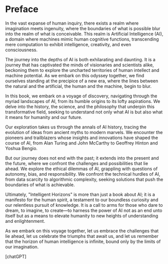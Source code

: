 # Preface

In the vast expanse of human inquiry, there exists a realm where imagination meets ingenuity, where the boundaries of what is possible blur into the realm of what is conceivable. This realm is Artificial Intelligence (AI), a domain where machines mimic human cognitive functions, transcending mere computation to exhibit intelligence, creativity, and even consciousness.

The journey into the depths of AI is both exhilarating and daunting. It is a journey that has captivated the minds of visionaries and scientists alike, beckoning them to explore the uncharted territories of human intellect and machine potential. As we embark on this odyssey together, we find ourselves standing at the precipice of a new era, where the lines between the natural and the artificial, the human and the machine, begin to blur.

In this book, we embark on a voyage of discovery, navigating through the myriad landscapes of AI, from its humble origins to its lofty aspirations. We delve into the history, the science, and the philosophy that underpin this transformative field, seeking to understand not only what AI is but also what it means for humanity and our future.

Our exploration takes us through the annals of AI history, tracing the evolution of ideas from ancient myths to modern marvels. We encounter the pioneers and trailblazers whose insights and innovations have shaped the course of AI, from Alan Turing and John McCarthy to Geoffrey Hinton and Yoshua Bengio.

But our journey does not end with the past; it extends into the present and the future, where we confront the challenges and possibilities that lie ahead. We explore the ethical dilemmas of AI, grappling with questions of autonomy, bias, and responsibility. We confront the technical hurdles of AI, from data scarcity to algorithmic complexity, seeking solutions that push the boundaries of what is achievable.

Ultimately, "Intelligent Horizons" is more than just a book about AI; it is a manifesto for the human spirit, a testament to our boundless curiosity and our relentless pursuit of knowledge. It is a call to arms for those who dare to dream, to imagine, to create—to harness the power of AI not as an end unto itself but as a means to elevate humanity to new heights of understanding and enlightenment.

As we embark on this voyage together, let us embrace the challenges that lie ahead, let us celebrate the triumphs that await us, and let us remember that the horizon of human intelligence is infinite, bound only by the limits of our imagination.


[chatGPT]